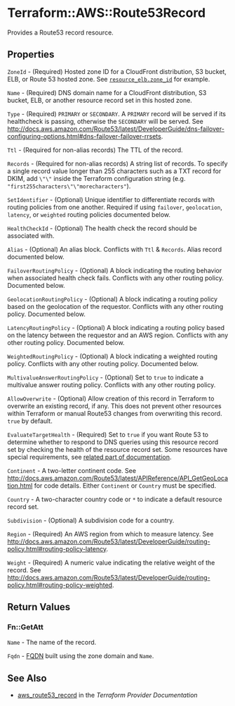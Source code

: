 # Terraform::AWS::Route53Record

Provides a Route53 record resource.

## Properties

`ZoneId` - (Required) Hosted zone ID for a CloudFront distribution, S3 bucket, ELB, or Route 53 hosted zone. See [`resource_elb.zone_id`](/docs/providers/aws/r/elb.html#zone_id) for example.

`Name` - (Required) DNS domain name for a CloudFront distribution, S3 bucket, ELB, or another resource record set in this hosted zone.

`Type` - (Required) `PRIMARY` or `SECONDARY`. A `PRIMARY` record will be served if its healthcheck is passing, otherwise the `SECONDARY` will be served. See http://docs.aws.amazon.com/Route53/latest/DeveloperGuide/dns-failover-configuring-options.html#dns-failover-failover-rrsets.

`Ttl` - (Required for non-alias records) The TTL of the record.

`Records` - (Required for non-alias records) A string list of records. To specify a single record value longer than 255 characters such as a TXT record for DKIM, add `\"\"` inside the Terraform configuration string (e.g. `"first255characters\"\"morecharacters"`).

`SetIdentifier` - (Optional) Unique identifier to differentiate records with routing policies from one another. Required if using `failover`, `geolocation`, `latency`, or `weighted` routing policies documented below.

`HealthCheckId` - (Optional) The health check the record should be associated with.

`Alias` - (Optional) An alias block. Conflicts with `Ttl` & `Records`. Alias record documented below.

`FailoverRoutingPolicy` - (Optional) A block indicating the routing behavior when associated health check fails. Conflicts with any other routing policy. Documented below.

`GeolocationRoutingPolicy` - (Optional) A block indicating a routing policy based on the geolocation of the requestor. Conflicts with any other routing policy. Documented below.

`LatencyRoutingPolicy` - (Optional) A block indicating a routing policy based on the latency between the requestor and an AWS region. Conflicts with any other routing policy. Documented below.

`WeightedRoutingPolicy` - (Optional) A block indicating a weighted routing policy. Conflicts with any other routing policy. Documented below.

`MultivalueAnswerRoutingPolicy` - (Optional) Set to `true` to indicate a multivalue answer routing policy. Conflicts with any other routing policy.

`AllowOverwrite` - (Optional) Allow creation of this record in Terraform to overwrite an existing record, if any. This does not prevent other resources within Terraform or manual Route53 changes from overwriting this record. `true` by default.

`EvaluateTargetHealth` - (Required) Set to `true` if you want Route 53 to determine whether to respond to DNS queries using this resource record set by checking the health of the resource record set. Some resources have special requirements, see [related part of documentation](https://docs.aws.amazon.com/Route53/latest/DeveloperGuide/resource-record-sets-values.html#rrsets-values-alias-evaluate-target-health).

`Continent` - A two-letter continent code. See http://docs.aws.amazon.com/Route53/latest/APIReference/API_GetGeoLocation.html for code details. Either `Continent` or `Country` must be specified.

`Country` - A two-character country code or `*` to indicate a default resource record set.

`Subdivision` - (Optional) A subdivision code for a country.

`Region` - (Required) An AWS region from which to measure latency. See http://docs.aws.amazon.com/Route53/latest/DeveloperGuide/routing-policy.html#routing-policy-latency.

`Weight` - (Required) A numeric value indicating the relative weight of the record. See http://docs.aws.amazon.com/Route53/latest/DeveloperGuide/routing-policy.html#routing-policy-weighted.


## Return Values

### Fn::GetAtt

`Name` - The name of the record.

`Fqdn` - [FQDN](https://en.wikipedia.org/wiki/Fully_qualified_domain_name) built using the zone domain and `Name`.

## See Also

* [aws_route53_record](https://www.terraform.io/docs/providers/aws/r/route53_record.html) in the _Terraform Provider Documentation_